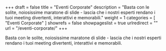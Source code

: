 +++
draft	 		= false
title	 		= "Eventi Corporate"
description		= "Basta con le solite, noiosissime maratone di slide - lascia che i nostri esperti rendano i tuoi meeting divertenti, interattivi e memorabili."
weight			= 1
categories		= [ "Eventi Corporate" ]
showrefs		= false
showpageslist	= true
urlredirect		= ""
url	 			= "/eventi-corporate/"
+++

Basta con le solite, noiosissime maratone di slide - lascia che i nostri esperti rendano i tuoi meeting divertenti, interattivi e memorabili.